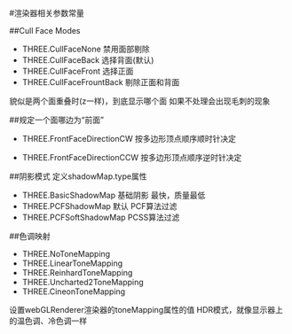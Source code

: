 #渲染器相关参数常量

##Cull Face Modes

* THREE.CullFaceNone 禁用面部剔除
* THREE.CullFaceBack 选择背面(默认)
* THREE.CullFaceFront 选择正面
* THREE.CullFaceFrountBack 剔除正面和背面

貌似是两个面重叠时(z一样)，到底显示哪个面
如果不处理会出现毛刺的现象

##规定一个面哪边为“前面”

* THREE.FrontFaceDirectionCW
按多边形顶点顺序顺时针决定

* THREE.FrontFaceDirectionCCW
按多边形顶点顺序逆时针决定

##阴影模式
定义shadowMap.type属性

* THREE.BasicShadowMap 基础阴影 最快，质量最低
* THREE.PCFShadowMap 默认 PCF算法过滤
* THREE.PCFSoftShadowMap PCSS算法过滤

##色调映射

* THREE.NoToneMapping
* THREE.LinearToneMapping
* THREE.ReinhardToneMapping
* THREE.Uncharted2ToneMapping
* THREE.CineonToneMapping

设置webGLRenderer渲染器的toneMapping属性的值
HDR模式，就像显示器上的温色调、冷色调一样